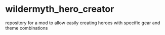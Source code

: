 # wildermyth_hero_creator
repository for a mod to allow easily creating heroes with specific gear and theme combinations
